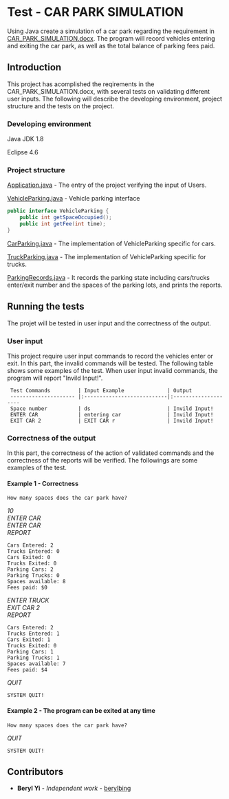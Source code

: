 # Test - CAR PARK SIMULATION

Using Java create a simulation of a car park regarding the requirement in [CAR_PARK_SIMULATION.docx](https://github.com/berylbing/Interview-Test/blob/master/CAR_PARK_SIMULATION.docx). The program will record vehicles entering and exiting the car park, as well as the total balance of parking fees paid.

## Introduction

This project has acomplished the reqirements in the CAR_PARK_SIMULATION.docx, with several tests on validating different user inputs. The following will describe the developing environment, project structure and the tests on the project.

### Developing environment

Java JDK 1.8

Eclipse 4.6

### Project structure

[Application.java](https://github.com/berylbing/Interview-Test/blob/master/ParkingSimulation/src/org/berylbing/parking/Application.java) - The entry of the project verifying the input of Users.

[VehicleParking.java](https://github.com/berylbing/Interview-Test/blob/master/ParkingSimulation/src/org/berylbing/parking/VehicleParking.java) - Vehicle parking interface

```java
public interface VehicleParking {
	public int getSpaceOccupied();
	public int getFee(int time);
}
```

[CarParking.java](https://github.com/berylbing/Interview-Test/blob/master/ParkingSimulation/src/org/berylbing/parking/CarParking.java) - The implementation of VehicleParking specific for cars.

[TruckParking.java](https://github.com/berylbing/Interview-Test/blob/master/ParkingSimulation/src/org/berylbing/parking/TruckParking.java) - The implementation of VehicleParking specific for trucks.

[ParkingRecords.java](https://github.com/berylbing/Interview-Test/blob/master/ParkingSimulation/src/org/berylbing/parking/ParkingRecords.java) - It records the parking state including cars/trucks enter/exit number and the spaces of the parking lots, and prints the reports.

## Running the tests

The projet will be tested in user input and the correctness of the output.

### User input 

This project require user input commands to record the vehicles enter or exit. In this part, the invalid commands will be tested. 
The following table shows some examples of the test. When user input invalid commands, the program will report "Invild Input!".

     Test Commands         | Input Example              | Output
     --------------------- |:---------------------------|:--------------------
     Space number          | ds                         | Invild Input!
     ENTER CAR             | entering car               | Invild Input!
     EXIT CAR 2            | EXIT CAR r                 | Invild Input!

### Correctness of the output

In this part, the correctness of the action of validated commands and the correctness of the reports will be verified.
The followings are some examples of the test.

#### Example 1 - Correctness
```
How many spaces does the car park have?  
```
_10_  
_ENTER CAR_  
_ENTER CAR_  
_REPORT_  
```
Cars Entered: 2
Trucks Entered: 0
Cars Exited: 0
Trucks Exited: 0
Parking Cars: 2
Parking Trucks: 0
Spaces available: 8
Fees paid: $0
```
_ENTER TRUCK_  
_EXIT CAR 2_  
_REPORT_  
```
Cars Entered: 2  
Trucks Entered: 1  
Cars Exited: 1  
Trucks Exited: 0  
Parking Cars: 1  
Parking Trucks: 1  
Spaces available: 7  
Fees paid: $4  
```
_QUIT_  
```
SYSTEM QUIT!  
```

#### Example 2 - The program can be exited at any time

```
How many spaces does the car park have?  
```
_QUIT_  
```
SYSTEM QUIT!  
```


## Contributors

* **Beryl Yi** - *Independent work* - [berylbing](https://github.com/berylbing)





